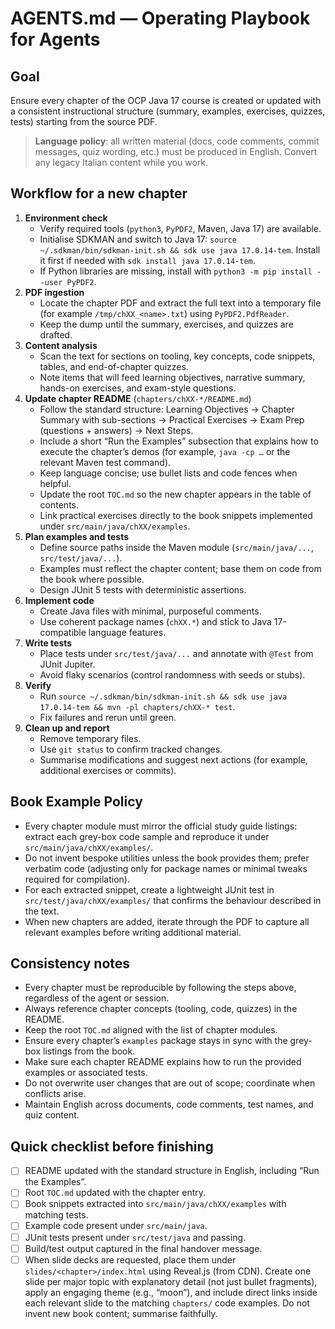 # AGENTS.md — Operating Playbook for Agents

## Goal
Ensure every chapter of the OCP Java 17 course is created or updated with a consistent instructional structure (summary, examples, exercises, quizzes, tests) starting from the source PDF.

> **Language policy**: all written material (docs, code comments, commit messages, quiz wording, etc.) must be produced in English. Convert any legacy Italian content while you work.

## Workflow for a new chapter
1. **Environment check**
   - Verify required tools (`python3`, `PyPDF2`, Maven, Java 17) are available.
   - Initialise SDKMAN and switch to Java 17: `source ~/.sdkman/bin/sdkman-init.sh && sdk use java 17.0.14-tem`. Install it first if needed with `sdk install java 17.0.14-tem`.
   - If Python libraries are missing, install with `python3 -m pip install --user PyPDF2`.
2. **PDF ingestion**
   - Locate the chapter PDF and extract the full text into a temporary file (for example `/tmp/chXX_<name>.txt`) using `PyPDF2.PdfReader`.
   - Keep the dump until the summary, exercises, and quizzes are drafted.
3. **Content analysis**
   - Scan the text for sections on tooling, key concepts, code snippets, tables, and end-of-chapter quizzes.
   - Note items that will feed learning objectives, narrative summary, hands-on exercises, and exam-style questions.
4. **Update chapter README** (`chapters/chXX-*/README.md`)
   - Follow the standard structure: Learning Objectives → Chapter Summary with sub-sections → Practical Exercises → Exam Prep (questions + answers) → Next Steps.
   - Include a short “Run the Examples” subsection that explains how to execute the chapter’s demos (for example, `java -cp …` or the relevant Maven test command).
   - Keep language concise; use bullet lists and code fences when helpful.
   - Update the root `TOC.md` so the new chapter appears in the table of contents.
   - Link practical exercises directly to the book snippets implemented under `src/main/java/chXX/examples`.
5. **Plan examples and tests**
   - Define source paths inside the Maven module (`src/main/java/...`, `src/test/java/...`).
   - Examples must reflect the chapter content; base them on code from the book where possible.
   - Design JUnit 5 tests with deterministic assertions.
6. **Implement code**
   - Create Java files with minimal, purposeful comments.
   - Use coherent package names (`chXX.*`) and stick to Java 17-compatible language features.
7. **Write tests**
   - Place tests under `src/test/java/...` and annotate with `@Test` from JUnit Jupiter.
   - Avoid flaky scenarios (control randomness with seeds or stubs).
8. **Verify**
   - Run `source ~/.sdkman/bin/sdkman-init.sh && sdk use java 17.0.14-tem && mvn -pl chapters/chXX-* test`.
   - Fix failures and rerun until green.
9. **Clean up and report**
   - Remove temporary files.
   - Use `git status` to confirm tracked changes.
   - Summarise modifications and suggest next actions (for example, additional exercises or commits).

## Book Example Policy
- Every chapter module must mirror the official study guide listings: extract each grey-box code sample and reproduce it under `src/main/java/chXX/examples/`.
- Do not invent bespoke utilities unless the book provides them; prefer verbatim code (adjusting only for package names or minimal tweaks required for compilation).
- For each extracted snippet, create a lightweight JUnit test in `src/test/java/chXX/examples/` that confirms the behaviour described in the text.
- When new chapters are added, iterate through the PDF to capture all relevant examples before writing additional material.

## Consistency notes
- Every chapter must be reproducible by following the steps above, regardless of the agent or session.
- Always reference chapter concepts (tooling, code, quizzes) in the README.
- Keep the root `TOC.md` aligned with the list of chapter modules.
- Ensure every chapter’s `examples` package stays in sync with the grey-box listings from the book.
- Make sure each chapter README explains how to run the provided examples or associated tests.
- Do not overwrite user changes that are out of scope; coordinate when conflicts arise.
- Maintain English across documents, code comments, test names, and quiz content.

## Quick checklist before finishing
- [ ] README updated with the standard structure in English, including “Run the Examples”.
- [ ] Root `TOC.md` updated with the chapter entry.
- [ ] Book snippets extracted into `src/main/java/chXX/examples` with matching tests.
- [ ] Example code present under `src/main/java`.
- [ ] JUnit tests present under `src/test/java` and passing.
- [ ] Build/test output captured in the final handover message.
- [ ] When slide decks are requested, place them under `slides/<chapter>/index.html` using Reveal.js (from CDN). Create one slide per major topic with explanatory detail (not just bullet fragments), apply an engaging theme (e.g., “moon”), and include direct links inside each relevant slide to the matching `chapters/` code examples. Do not invent new book content; summarise faithfully.
